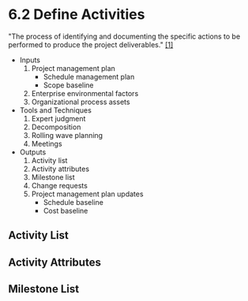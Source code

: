 # 6.2 Define Activities

"The process of identifying and documenting the specific actions to be performed
to produce the project deliverables." [[1]](../home.md#references)

- Inputs
  1. Project management plan
     - Schedule management plan
     - Scope baseline
  2. Enterprise environmental factors
  3. Organizational process assets
- Tools and Techniques
  1. Expert judgment
  2. Decomposition
  3. Rolling wave planning
  4. Meetings
- Outputs
  1. Activity list
  2. Activity attributes
  3. Milestone list
  4. Change requests
  5. Project management plan updates
     - Schedule baseline
     - Cost baseline

## Activity List

## Activity Attributes

## Milestone List
